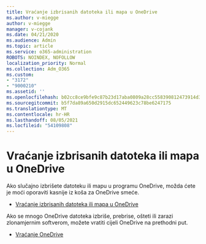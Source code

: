 ```yaml
---
title: Vraćanje izbrisanih datoteka ili mapa u OneDrive
ms.author: v-miegge
author: v-miegge
manager: v-cojank
ms.date: 04/21/2020
ms.audience: Admin
ms.topic: article
ms.service: o365-administration
ROBOTS: NOINDEX, NOFOLLOW
localization_priority: Normal
ms.collection: Adm_O365
ms.custom:
- "3172"
- "9000210"
ms.assetid: ''
ms.openlocfilehash: b02cc8ce9bfe9c87b23d17aba0809a28cc558390812473914d378d60ea30a660
ms.sourcegitcommit: b5f7da89a650d2915dc652449623c78be6247175
ms.translationtype: MT
ms.contentlocale: hr-HR
ms.lasthandoff: 08/05/2021
ms.locfileid: "54109808"
---
```

# <a name="restore-deleted-files-or-folders-in-onedrive"></a>Vraćanje izbrisanih datoteka ili mapa u OneDrive

Ako slučajno izbrišete datoteku ili mapu u programu OneDrive, možda ćete je moći oporaviti kasnije iz koša za OneDrive smeće.

* [Vraćanje izbrisanih datoteka ili mapa u OneDrive](https://support.office.com/article/restore-deleted-files-or-folders-in-onedrive-949ada80-0026-4db3-a953-c99083e6a84f)

Ako se mnogo OneDrive datoteka izbriše, prebrise, ošteti ili zarazi zlonamjernim softverom, možete vratiti cijeli OneDrive na prethodni put.

* [Vraćanje OneDrive](https://support.office.com/article/Restore-your-OneDrive-fa231298-759d-41cf-bcd0-25ac53eb8a15)
